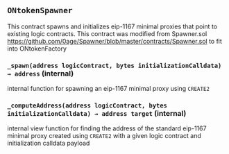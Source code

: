## `ONtokenSpawner`

This contract spawns and initializes eip-1167 minimal proxies that
point to existing logic contracts.
This contract was modified from Spawner.sol
https://github.com/0age/Spawner/blob/master/contracts/Spawner.sol to fit into ONtokenFactory




### `_spawn(address logicContract, bytes initializationCalldata) → address` (internal)

internal function for spawning an eip-1167 minimal proxy using `CREATE2`




### `_computeAddress(address logicContract, bytes initializationCalldata) → address target` (internal)

internal view function for finding the address of the standard
eip-1167 minimal proxy created using `CREATE2` with a given logic contract
and initialization calldata payload







